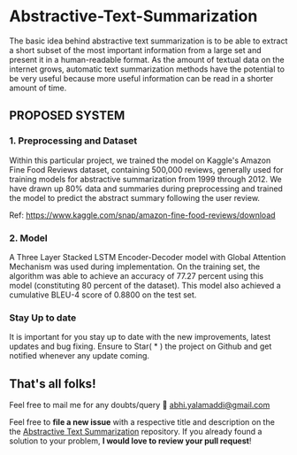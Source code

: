 # Abstractive-Text-Summarization

The basic idea behind abstractive text summarization is to be able to extract a short subset of the most important information from a large set and present it in a human-readable format. As the amount of textual data on the internet grows, automatic text summarization methods have the potential to be very useful because more useful information can be read in a shorter amount of time.

## PROPOSED SYSTEM 

### 1. Preprocessing and Dataset

Within this particular project, we trained the model on Kaggle's Amazon Fine Food Reviews dataset, containing 500,000 reviews, generally used for training models for abstractive summarization from 1999 through 2012. We have drawn up 80% data and summaries during preprocessing and trained the model to predict the abstract summary following the user review.

Ref: https://www.kaggle.com/snap/amazon-fine-food-reviews/download

### 2. Model

A Three Layer Stacked LSTM Encoder-Decoder model with Global Attention Mechanism was used during implementation. On the training set, the algorithm was able to achieve an accuracy of 77.27 percent using this model (constituting 80 percent of the dataset). This model also achieved a cumulative BLEU-4 score of 0.8800 on the test set.

### Stay Up to date
It is important for you stay up to date with the new improvements, latest updates and bug fixing. Ensure to Star( * ) the project on Github and get notified whenever any update coming.

## That's all folks!
Feel free to mail me for any doubts/query 
:email: abhi.yalamaddi@gmail.com


Feel free to **file a new issue** with a respective title and description on the the [Abstractive Text Summarization](https://github.com/hipstermartin/Abstractive-Text-Summarization/issues) repository. If you already found a solution to your problem, **I would love to review your pull request**! 
